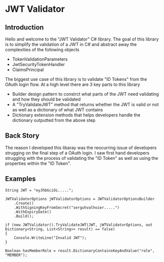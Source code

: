 # JWT Validator

## Introduction 
Hello and welcome to the "JWT Validator" C# library. The goal of this library is to simplify the validation of a JWT in C# and abstract away the complexities of the following objects 
- TokenValidationParameters
- JwtSecurityTokenHandler
- ClaimsPrincipal

The biggest use case of this library is to validate "ID Tokens" from the OAuth login flow. At a high level there are 3 key parts to this library
- Builder design pattern to constrct what parts of the JWT need validating and how they should be validated
- A "TryValidateJWT" method that returns whether the JWT is valid or not as well as a dictionary of what JWT contains
- Dictionary extension methods that helps developers handle the dictionary outputted from the above step
  
## Back Story
The reason I developed this libaray was the reocurring issue of developers strugging on the final step of a OAuth login. I saw first hand developers struggling with the process of validating the "ID Token" as well as using the properties within the "ID Token".

## Examples
```
String JWT = "eyJhbGciOi.....";

JWTValidatorOptions jWTValidatorOptions = JWTValidatorOptionsBuilder
    .Create()
    .WithSigningKeyFromSecret("serguhvalhoier.....")
    .WithExpiryDate()
    .Build();

if (new JWTValidator().TryValidateJWT(JWT, jWTValidatorOptions, out Dictionary<String, List<String>> result) == false)
{
    Console.WriteLine("Invalid JWT");
}

Boolean hasMemberRole = result.DictionaryContainsKeyAndValue("role", "MEMBER");
```